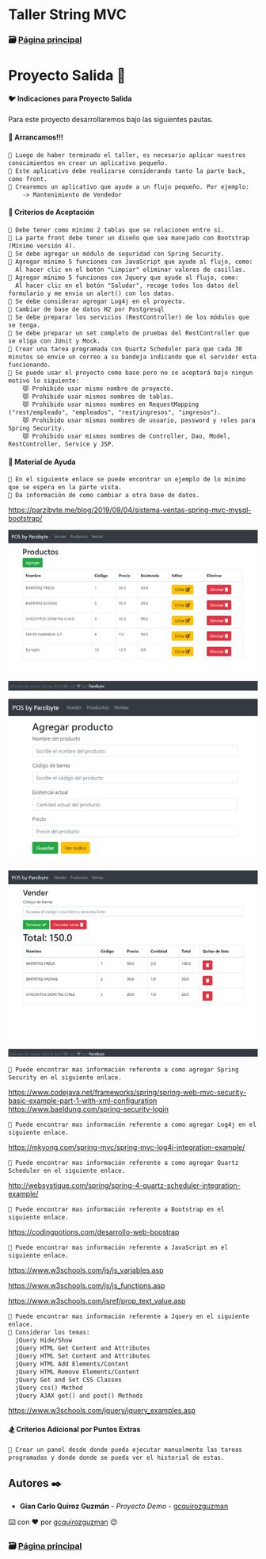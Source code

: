 # Taller String MVC                                                                       
### 🗃️ [Página principal](https://github.com/gcquirozguzman/java-spring-mvc-tcs-202004)

# Proyecto Salida 🐉

#### 🐦 Indicaciones para Proyecto Salida

Para este proyecto desarrollaremos bajo las siguientes pautas.

#### 🐰 Arrancamos!!!

```
📢 Luego de haber terminado el taller, es necesario aplicar nuestros conocimientos en crear un aplicativo pequeño.
📢 Este aplicativo debe realizarse considerando tanto la parte back, como front.
📢 Crearemos un aplicativo que ayude a un flujo pequeño. Por ejemplo:
    -> Mantenimiento de Vendedor
```

#### 🕺 Criterios de Aceptación

```
📢 Debe tener como mínimo 2 tablas que se relacionen entre sí.
📢 La parte front debe tener un diseño que sea manejado con Bootstrap (Mínimo versión 4).
📢 Se debe agregar un módulo de seguridad con Spring Security.
📢 Agregar mínimo 5 funciones con JavaScript que ayude al flujo, como:
  Al hacer clic en el botón "Limpiar" eliminar valores de casillas.
📢 Agregar mínimo 5 funciones con Jquery que ayude al flujo, como:
  Al hacer clic en el botón "Saludar", recoge todos los datos del formulario y me envia un alert() con los datos.
📢 Se debe considerar agregar Log4j en el proyecto.
📢 Cambiar de base de datos H2 por Postgresql
📢 Se debe preparar los servicios (RestController) de los módulos que se tenga.
📢 Se debe preparar un set completo de pruebas del RestController que se eliga con JUnit y Mock. 
📢 Crear una tarea programada con Quartz Scheduler para que cada 30 minutos se envie un correo a su bandeja indicando que el servidor esta funcionando.
📢 Se puede usar el proyecto como base pero no se aceptará bajo ningun motivo lo siguiente:
    😾 Prohibido usar mismo nombre de proyecto.
    😾 Prohibido usar mismos nombres de tablas.
    😾 Prohibido usar mismos nombres en RequestMapping ("rest/empleado", "empleados", "rest/ingresos", "ingresos").
    😾 Prohibido usar mismos nombres de usuario, password y roles para Spring Security.
    😾 Prohibido usar mismos nombres de Controller, Dao, Model, RestController, Service y JSP.
```

#### 🖖 Material de Ayuda

```
📢 En el siguiente enlace se puede encontrar un ejemplo de lo mínimo que se espera en la parte vista.
📢 Da información de como cambiar a otra base de datos.
```
  https://parzibyte.me/blog/2019/09/04/sistema-ventas-spring-mvc-mysql-bootstrap/

![Error: imagen no ha sido cargada](https://github.com/gcquirozguzman/java-spring-mvc-tcs-202004/blob/master/imagenes/PRSA100001_1.png)

![Error: imagen no ha sido cargada](https://github.com/gcquirozguzman/java-spring-mvc-tcs-202004/blob/master/imagenes/PRSA100001_2.png)

![Error: imagen no ha sido cargada](https://github.com/gcquirozguzman/java-spring-mvc-tcs-202004/blob/master/imagenes/PRSA100001_3.png)

```
📢 Puede encontrar mas información referente a como agregar Spring Security en el siguiente enlace.
```

  https://www.codejava.net/frameworks/spring/spring-web-mvc-security-basic-example-part-1-with-xml-configuration
  https://www.baeldung.com/spring-security-login

```
📢 Puede encontrar mas información referente a como agregar Log4j en el siguiente enlace.
```

  https://mkyong.com/spring-mvc/spring-mvc-log4j-integration-example/
  
```
📢 Puede encontrar mas información referente a como agregar Quartz Scheduler en el siguiente enlace.
```

  http://websystique.com/spring/spring-4-quartz-scheduler-integration-example/

```
📢 Puede encontrar mas información referente a Bootstrap en el siguiente enlace.
```
  https://codingpotions.com/desarrollo-web-boostrap
  
```
📢 Puede encontrar mas información referente a JavaScript en el siguiente enlace.
```

  https://www.w3schools.com/js/js_variables.asp

  https://www.w3schools.com/js/js_functions.asp

  https://www.w3schools.com/jsref/prop_text_value.asp

```
📢 Puede encontrar mas información referente a Jquery en el siguiente enlace.
📢 Considerar los temas:
  jQuery Hide/Show
  jQuery HTML Get Content and Attributes
  jQuery HTML Set Content and Attributes
  jQuery HTML Add Elements/Content
  jQuery HTML Remove Elements/Content
  jQuery Get and Set CSS Classes
  jQuery css() Method
  jQuery AJAX get() and post() Methods
```
  https://www.w3schools.com/jquery/jquery_examples.asp

#### 🏂 Criterios Adicional por Puntos Extras

```
📢 Crear un panel desde donde pueda ejecutar manualmente las tareas programadas y donde donde se pueda ver el historial de estas.
```

## Autores ✒️

* **Gian Carlo Quiroz Guzmán** - *Proyecto Demo* - [gcquirozguzman](https://github.com/gcquirozguzman)

⌨️ con ❤️ por [gcquirozguzman](https://github.com/gcquirozguzman) 😊

### 🗃️ [Página principal](https://github.com/gcquirozguzman/java-spring-mvc-tcs-202004)
